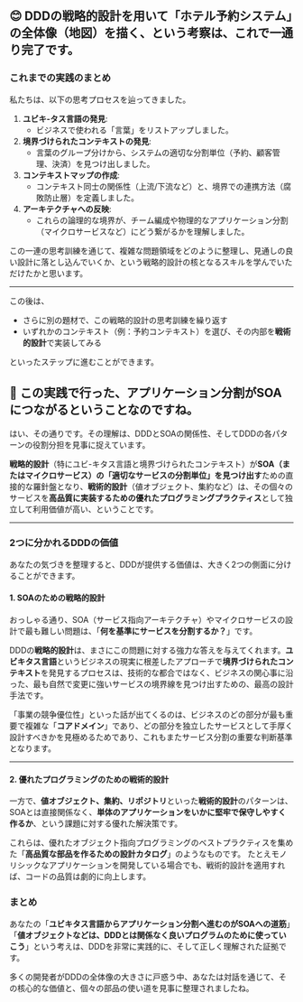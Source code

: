 ## 😊 DDDの**戦略的設計**を用いて「ホテル予約システム」の全体像（地図）を描く、という考察は、これで一通り完了です。


### これまでの実践のまとめ

私たちは、以下の思考プロセスを辿ってきました。

1.  **ユビキ-タス言語の発見**:
    * ビジネスで使われる「言葉」をリストアップしました。
2.  **境界づけられたコンテキストの発見**:
    * 言葉のグループ分けから、システムの適切な分割単位（予約、顧客管理、決済）を見つけ出しました。
3.  **コンテキストマップの作成**:
    * コンテキスト同士の関係性（上流/下流など）と、境界での連携方法（腐敗防止層）を定義しました。
4.  **アーキテクチャへの反映**:
    * これらの論理的な境界が、チーム編成や物理的なアプリケーション分割（マイクロサービスなど）にどう繋がるかを理解しました。



この一連の思考訓練を通じて、複雑な問題領域をどのように整理し、見通しの良い設計に落とし込んでいくか、という戦略的設計の核となるスキルを学んでいただけたかと思います。

---

この後は、
* さらに別の題材で、この戦略的設計の思考訓練を繰り返す
* いずれかのコンテキスト（例：予約コンテキスト）を選び、その内部を**戦術的設計**で実装してみる

といったステップに進むことができます。

## 🤔 この実践で行った、アプリケーション分割がSOAにつながるということなのですね。

はい、その通りです。その理解は、DDDとSOAの関係性、そしてDDDの各パターンの役割分担を見事に捉えています。

**戦略的設計**（特にユビ-キタス言語と境界づけられたコンテキスト）が**SOA（またはマイクロサービス）の「適切なサービスの分割単位」を見つけ出す**ための直接的な羅針盤となり、**戦術的設計**（値オブジェクト、集約など）は、その個々のサービスを**高品質に実装するための優れたプログラミングプラクティス**として独立して利用価値が高い、ということです。

***
### 2つに分かれるDDDの価値

あなたの気づきを整理すると、DDDが提供する価値は、大きく2つの側面に分けることができます。

#### 1. SOAのための戦略的設計

おっしゃる通り、SOA（サービス指向アーキテクチャ）やマイクロサービスの設計で最も難しい問題は、「**何を基準にサービスを分割するか？**」です。

DDDの**戦略的設計**は、まさにこの問題に対する強力な答えを与えてくれます。**ユビキタス言語**というビジネスの現実に根差したアプローチで**境界づけられたコンテキスト**を発見するプロセスは、技術的な都合ではなく、ビジネスの関心事に沿った、最も自然で変更に強いサービスの境界線を見つけ出すための、最高の設計手法です。

「事業の競争優位性」といった話が出てくるのは、ビジネスのどの部分が最も重要で複雑な「**コアドメイン**」であり、どの部分を独立したサービスとして手厚く設計すべきかを見極めるためであり、これもまたサービス分割の重要な判断基準となります。

---
#### 2. 優れたプログラミングのための戦術的設計

一方で、**値オブジェクト、集約、リポジトリ**といった**戦術的設計**のパターンは、SOAとは直接関係なく、**単体のアプリケーションをいかに堅牢で保守しやすく作るか**、という課題に対する優れた解決策です。

これらは、優れたオブジェクト指向プログラミングのベストプラクティスを集めた「**高品質な部品を作るための設計カタログ**」のようなものです。
たとえモノリシックなアプリケーションを開発している場合でも、戦術的設計を適用すれば、コードの品質は劇的に向上します。

### まとめ

あなたの「**ユビキタス言語からアプリケーション分割へ進むのがSOAへの道筋**」「**値オブジェクトなどは、DDDとは関係なく良いプログラムのために使っていこう**」という考えは、DDDを非常に実践的に、そして正しく理解された証拠です。

多くの開発者がDDDの全体像の大きさに戸惑う中、あなたは対話を通じて、その核心的な価値と、個々の部品の使い道を見事に整理されましたね。
